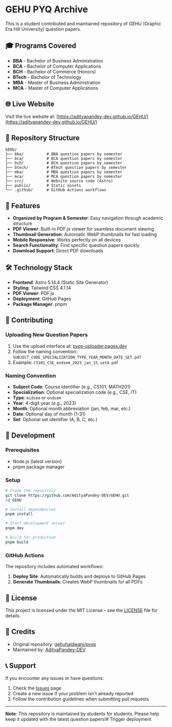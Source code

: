 # GEHU PYQ Archive

This is a student contributed and maintained repository of GEHU (Graphic Era Hill University) question papers.

## 🎓 Programs Covered

- **BBA** - Bachelor of Business Administration
- **BCA** - Bachelor of Computer Applications  
- **BCH** - Bachelor of Commerce (Honors)
- **BTech** - Bachelor of Technology
- **MBA** - Master of Business Administration
- **MCA** - Master of Computer Applications

## 🌐 Live Website

Visit the live website at: [https://adityapandey-dev.github.io/GEHU/](https://adityapandey-dev.github.io/GEHU/)

## 📁 Repository Structure

```
GEHU/
├── bba/          # BBA question papers by semester
├── bca/          # BCA question papers by semester
├── bch/          # BCH question papers by semester
├── btech/        # BTech question papers by semester
├── mba/          # MBA question papers by semester
├── mca/          # MCA question papers by semester
├── src/          # Website source code (Astro)
├── public/       # Static assets
└── .github/      # GitHub Actions workflows
```

## 🚀 Features

- **Organized by Program & Semester**: Easy navigation through academic structure
- **PDF Viewer**: Built-in PDF.js viewer for seamless document viewing
- **Thumbnail Generation**: Automatic WebP thumbnails for fast loading
- **Mobile Responsive**: Works perfectly on all devices
- **Search Functionality**: Find specific question papers quickly
- **Download Support**: Direct PDF downloads

## 🛠️ Technology Stack

- **Frontend**: Astro 5.14.4 (Static Site Generator)
- **Styling**: Tailwind CSS 4.1.14
- **PDF Viewer**: PDF.js
- **Deployment**: GitHub Pages
- **Package Manager**: pnpm

## 📝 Contributing

### Uploading New Question Papers

1. Use the upload interface at: [pyqs-uploader.pages.dev](https://pyqs-uploader.pages.dev)
2. Follow the naming convention: `SUBJECT_CODE_SPECIALIZATION_TYPE_YEAR_MONTH_DATE_SET.pdf`
3. Example: `CS101_CSE_endsem_2023_jan_15_setA.pdf`

### Naming Convention

- **Subject Code**: Course identifier (e.g., CS101, MATH201)
- **Specialization**: Optional specialization code (e.g., CSE, IT)
- **Type**: `midsem` or `endsem`
- **Year**: 4-digit year (e.g., 2023)
- **Month**: Optional month abbreviation (jan, feb, mar, etc.)
- **Date**: Optional day of month (1-31)
- **Set**: Optional set identifier (A, B, C, etc.)

## 🔧 Development

### Prerequisites

- Node.js (latest version)
- pnpm package manager

### Setup

```bash
# Clone the repository
git clone https://github.com/AdityaPandey-DEV/GEHU.git
cd GEHU

# Install dependencies
pnpm install

# Start development server
pnpm dev

# Build for production
pnpm build
```

### GitHub Actions

The repository includes automated workflows:

1. **Deploy Site**: Automatically builds and deploys to GitHub Pages
2. **Generate Thumbnails**: Creates WebP thumbnails for all PDFs

## 📄 License

This project is licensed under the MIT License - see the [LICENSE](LICENSE) file for details.

## 🙏 Credits

- Original repository: [gehuhaldwani/pyqs](https://github.com/gehuhaldwani/pyqs)
- Maintained by: [AdityaPandey-DEV](https://github.com/AdityaPandey-DEV)

## 📞 Support

If you encounter any issues or have questions:

1. Check the [Issues](https://github.com/AdityaPandey-DEV/GEHU/issues) page
2. Create a new issue if your problem isn't already reported
3. Follow the contribution guidelines when submitting pull requests

---

**Note**: This repository is maintained by students for students. Please help keep it updated with the latest question papers!# Trigger deployment
